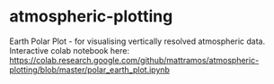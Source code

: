 # atmospheric-plotting

Earth Polar Plot - for visualising vertically resolved atmospheric data. Interactive colab notebook here:  
https://colab.research.google.com/github/mattramos/atmospheric-plotting/blob/master/polar_earth_plot.ipynb
